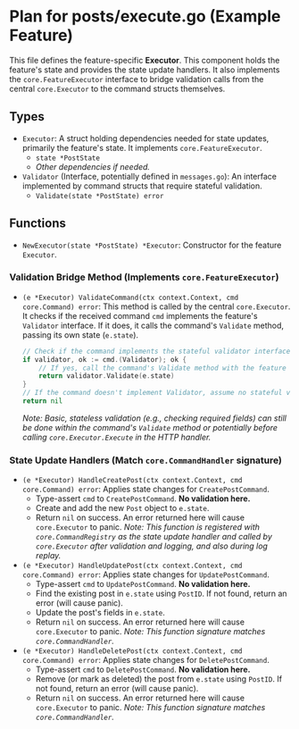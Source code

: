 # Plan for posts/execute.go (Example Feature)

This file defines the feature-specific **Executor**. This component holds the feature's state and provides the state update handlers. It also implements the `core.FeatureExecutor` interface to bridge validation calls from the central `core.Executor` to the command structs themselves.

## Types

- `Executor`: A struct holding dependencies needed for state updates, primarily the feature's state. It implements `core.FeatureExecutor`.
    - `state *PostState`
    - *Other dependencies if needed.*
- `Validator` (Interface, potentially defined in `messages.go`): An interface implemented by command structs that require stateful validation.
    - `Validate(state *PostState) error`

## Functions

- `NewExecutor(state *PostState) *Executor`: Constructor for the feature `Executor`.

### Validation Bridge Method (Implements `core.FeatureExecutor`)

- `(e *Executor) ValidateCommand(ctx context.Context, cmd core.Command) error`: This method is called by the central `core.Executor`. It checks if the received command `cmd` implements the feature's `Validator` interface. If it does, it calls the command's `Validate` method, passing its own state (`e.state`).
    ```go
    // Check if the command implements the stateful validator interface
    if validator, ok := cmd.(Validator); ok {
        // If yes, call the command's Validate method with the feature state
        return validator.Validate(e.state)
    }
    // If the command doesn't implement Validator, assume no stateful validation needed
    return nil
    ```
    *Note: Basic, stateless validation (e.g., checking required fields) can still be done within the command's `Validate` method or potentially before calling `core.Executor.Execute` in the HTTP handler.*

### State Update Handlers (Match `core.CommandHandler` signature)

- `(e *Executor) HandleCreatePost(ctx context.Context, cmd core.Command) error`: Applies state changes for `CreatePostCommand`.
    - Type-assert `cmd` to `CreatePostCommand`. **No validation here.**
    - Create and add the new `Post` object to `e.state`.
    - Return `nil` on success. An error returned here will cause `core.Executor` to panic.
    *Note: This function is registered with `core.CommandRegistry` as the state update handler and called by `core.Executor` after validation and logging, and also during log replay.*
- `(e *Executor) HandleUpdatePost(ctx context.Context, cmd core.Command) error`: Applies state changes for `UpdatePostCommand`.
    - Type-assert `cmd` to `UpdatePostCommand`. **No validation here.**
    - Find the existing post in `e.state` using `PostID`. If not found, return an error (will cause panic).
    - Update the post's fields in `e.state`.
    - Return `nil` on success. An error returned here will cause `core.Executor` to panic.
    *Note: This function signature matches `core.CommandHandler`.*
- `(e *Executor) HandleDeletePost(ctx context.Context, cmd core.Command) error`: Applies state changes for `DeletePostCommand`.
    - Type-assert `cmd` to `DeletePostCommand`. **No validation here.**
    - Remove (or mark as deleted) the post from `e.state` using `PostID`. If not found, return an error (will cause panic).
    - Return `nil` on success. An error returned here will cause `core.Executor` to panic.
    *Note: This function signature matches `core.CommandHandler`.*
